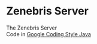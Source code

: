 # Zenebris Server

The Zenebris Server  
Code in [Google Coding Style Java](https://google.github.io/styleguide/javaguide.html)
